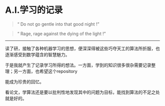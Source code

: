 # A.I.学习的记录
>“ Do not go gentle into that good night !”

>“ Rage, rage against the dying of the light !”

---

读了研，接触了各种机器学习的思想，便深深得被这些巧夺天工的算法所折服，也逐渐感受到数学蕴含的智慧魅力。

于是我就产生了记录学习所得的想法。一方面，学到的知识很多很杂需要记录整理；另一方面，也希望这个repository 

能成为珍贵的回忆。

看论文，学算法还是要以批判性地发现其中的问题为目标，能找到算法的不足之处就是好的。